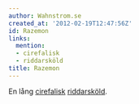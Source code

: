 ```yaml
---
author: Wahnstrom.se
created_at: '2012-02-19T12:47:56Z'
id: Razemon
links:
  mention:
  - cirefalisk
  - riddarsköld
title: Razemon
---
```


En lång [cirefalisk][] [riddarsköld].

  [cirefalisk]: cirefalisk
  [riddarsköld]: riddarsköld